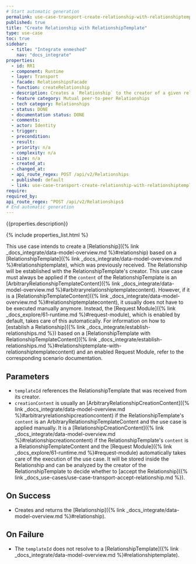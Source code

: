 ```yaml
---
# Start automatic generation
permalink: use-case-transport-create-relationship-with-relationshiptemplate
published: true
title: "Create Relationship with RelationshipTemplate"
type: use-case
toc: true
sidebar:
  - title: "Integrate enmeshed"
    nav: "docs_integrate"
properties:
  - id: RR1
  - component: Runtime
  - layer: Transport
  - facade: RelationshipsFacade
  - function: createRelationship
  - description: Creates a `Relationship` to the creator of a given relationshipTemplateId. The `RelationshipTemplate` of the given `relationshipTemplateId` must come from another Identity and must be loaded by `POST /RelationshipTemplates/Peer` first.
  - feature category: Mutual peer-to-peer Relationships
  - tech category: Relationships
  - status: DONE
  - documentation status: DONE
  - comments:
  - actor: Identity
  - trigger:
  - precondition:
  - result:
  - priority: n/a
  - complexity: n/a
  - size: n/a
  - created_at:
  - changed_at:
  - api_route_regex: POST /api/v2/Relationships
  - published: default
  - link: use-case-transport-create-relationship-with-relationshiptemplate
require:
required_by:
api_route_regex: ^POST /api/v2/Relationships$
# End automatic generation
---
```


{{properties.description}}

{% include properties_list.html %}

This use case intends to create a [Relationship]({% link _docs_integrate/data-model-overview.md %}#relationship) based on a [RelationshipTemplate]({% link _docs_integrate/data-model-overview.md %}#relationshiptemplate), which was previously received.
The Relationship will be established with the RelationshipTemplate's creator.
This use case must always be applied if the `content` of the RelationshipTemplate is an [ArbitraryRelationshipTemplateContent]({% link _docs_integrate/data-model-overview.md %}#arbitraryrelationshiptemplatecontent).
However, if it is a [RelationshipTemplateContent]({% link _docs_integrate/data-model-overview.md %}#relationshiptemplatecontent), it usually does not have to be executed manually anymore.
Instead, the [Request Module]({% link _docs_explore/61-runtime.md %}#request-module), which is enabled by default, takes care of this automatically.
For information on how to [establish a Relationship]({% link _docs_integrate/establish-relationships.md %}) based on a [RelationshipTemplate with RelationshipTemplateContent]({% link _docs_integrate/establish-relationships.md %}#relationshiptemplate-with-relationshiptemplatecontent) and an enabled Request Module, refer to the corresponding scenario documentation.

## Parameters

- `templateId` references the RelationshipTemplate that was received from its creator.
- `creationContent` is usually an [ArbitraryRelationshipCreationContent]({% link _docs_integrate/data-model-overview.md %}#arbitraryrelationshipcreationcontent) if the RelationshipTemplate's `content` is an ArbitraryRelationshipTemplateContent and the use case is applied manually. It is a [RelationshipCreationContent]({% link _docs_integrate/data-model-overview.md %}#relationshipcreationcontent) if the RelationshipTemplate's `content` is a RelationshipTemplateContent and the [Request Module]({% link _docs_explore/61-runtime.md %}#request-module) automatically takes care of the execution of the use case. It will be stored inside the Relationship and can be analyzed by the creator of the RelationshipTemplate to decide whether to [accept the Relationship]({% link _docs_use-cases/use-case-transport-accept-relationship.md %}).

## On Success

- Creates and returns the [Relationship]({% link _docs_integrate/data-model-overview.md %}#relationship).

## On Failure

- The `templateId` does not resolve to a [RelationshipTemplate]({% link _docs_integrate/data-model-overview.md %}#relationshiptemplate).
